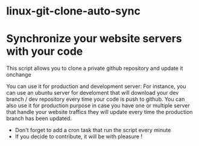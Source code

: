 # linux-git-clone-auto-sync

<h1>Synchronize your website servers with your code</h1> 

This script allows you to clone a private github repository and update it onchange

You can  use it for production and development server:
For instance, you can use an ubuntu server for develoment that will download your dev branch / dev repository every time your code is push to github.
You can also use it for production purpose in case you have one or multiple server that handle your website traffics they will update every time the production branch has been updated.

<ul> 
        <li>Don't forget to add a cron task that run the script every minute</li>
        <li>If you decide to contribute, it will be with pleasure !</li>
</ul>
